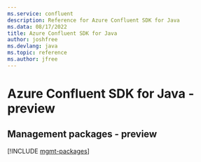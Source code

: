 ```yaml
---
ms.service: confluent
description: Reference for Azure Confluent SDK for Java
ms.data: 08/17/2022
title: Azure Confluent SDK for Java
author: joshfree
ms.devlang: java
ms.topic: reference
ms.author: jfree
---
```

# Azure Confluent SDK for Java - preview

## Management packages - preview
[!INCLUDE [mgmt-packages](confluent-mgmt-index.md)]